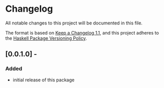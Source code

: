 # Changelog

All notable changes to this project will be documented in this file.

The format is based on [Keep a Changelog 1.1](https://keepachangelog.com/en/1.1.0/),
and this project adheres to the [Haskell Package Versioning Policy](https://pvp.haskell.org/).

## [0.0.1.0] -

### Added

- initial release of this package

[0.1.0.0]: https://github.com/sellout/duoids/releases/tag/v0..0.1.0
